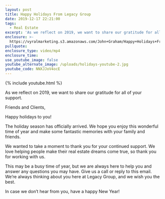 ```yaml
---
layout: post
title: Happy Holidays From Legacy Group
date: 2019-12-17 22:21:00
tags:
  - Real Estate
excerpt: 'As we reflect on 2019, we want to share our gratitude for all of your support.'
enclosure: >-
  https://vyralmarketing.s3.amazonaws.com/John+Graham/Happy+Holidays+From+Legacy+Group.mp4
pullquote:
enclosure_type: video/mp4
enclosure_time:
use_youtube_image: false
youtube_alternate_image: /uploads/holidays-youtube-2.jpg
youtube_code: NNXJJoV4ocE
---
```


{% include youtube.html %}

As we reflect on 2019, we want to share our gratitude for all of your support.&nbsp;

Friends and Clients,&nbsp;

Happy holidays to you\!

The holiday season has officially arrived. We hope you enjoy this wonderful time of year and make some fantastic memories with your family and friends.&nbsp;

We wanted to take a moment to thank you for your continued support. We love helping people make their real estate dreams come true, so thank you for working with us.&nbsp;

This may be a busy time of year, but we are always here to help you and answer any questions you may have. Give us a call or reply to this email. We’re always thinking about you here at Legacy Group, and we wish you the best.&nbsp;

In case we don’t hear from you, have a happy New Year\!&nbsp;

&nbsp;
